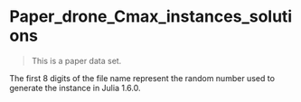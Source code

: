# Paper_drone_Cmax_instances_solutions
> This is a paper data set.

The first 8 digits of the file name represent the random number used to generate the instance in Julia 1.6.0.


